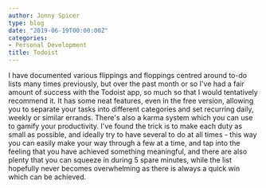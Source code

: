 ```yaml
---
author: Jonny Spicer
type: blog
date: "2019-06-19T00:00:00Z"
categories:
- Personal Development
title: Todoist
---
```

I have documented various flippings and floppings centred around to-do lists many times previously, but over the past month or so I've had a fair amount of success
with the Todoist app, so much so that I would tentatively recommend it. It has some neat features, even in the free version, allowing you to separate your tasks into
different categories and set recurring daily, weekly or similar errands. There's also a karma system which you can use to gamify your productivity. I've found the trick
is to make each duty as small as possible, and ideally try to have several to do at all times - this way you can easily make your way through a few at a time, and tap
into the feeling that you have achieved something meaningful, and there are also plenty that you can squeeze in during 5 spare minutes, while the list hopefully never
becomes overwhelming as there is always a quick win which can be achieved.
